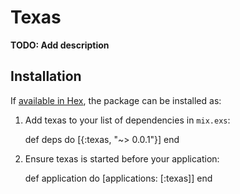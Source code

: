 # Texas

**TODO: Add description**

## Installation

If [available in Hex](https://hex.pm/docs/publish), the package can be installed as:

  1. Add texas to your list of dependencies in `mix.exs`:

        def deps do
          [{:texas, "~> 0.0.1"}]
        end

  2. Ensure texas is started before your application:

        def application do
          [applications: [:texas]]
        end

